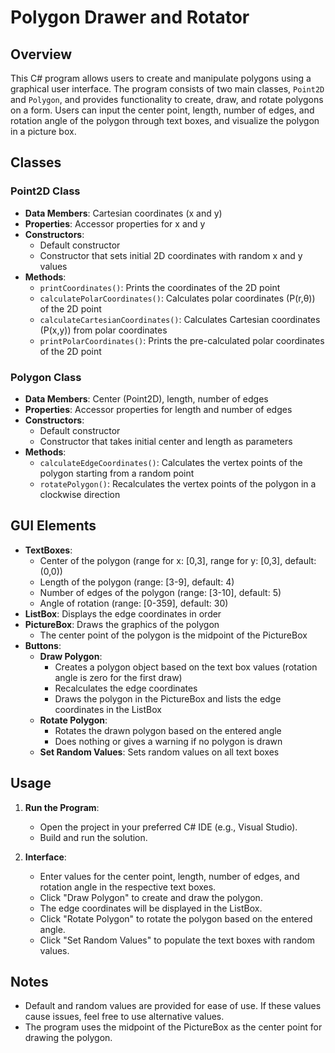 # Polygon Drawer and Rotator

## Overview
This C# program allows users to create and manipulate polygons using a graphical user interface. The program consists of two main classes, `Point2D` and `Polygon`, and provides functionality to create, draw, and rotate polygons on a form. Users can input the center point, length, number of edges, and rotation angle of the polygon through text boxes, and visualize the polygon in a picture box.

## Classes

### Point2D Class
- **Data Members**: Cartesian coordinates (x and y)
- **Properties**: Accessor properties for x and y
- **Constructors**:
  - Default constructor
  - Constructor that sets initial 2D coordinates with random x and y values
- **Methods**:
  - `printCoordinates()`: Prints the coordinates of the 2D point
  - `calculatePolarCoordinates()`: Calculates polar coordinates (P(r,θ)) of the 2D point
  - `calculateCartesianCoordinates()`: Calculates Cartesian coordinates (P(x,y)) from polar coordinates
  - `printPolarCoordinates()`: Prints the pre-calculated polar coordinates of the 2D point

### Polygon Class
- **Data Members**: Center (Point2D), length, number of edges
- **Properties**: Accessor properties for length and number of edges
- **Constructors**:
  - Default constructor
  - Constructor that takes initial center and length as parameters
- **Methods**:
  - `calculateEdgeCoordinates()`: Calculates the vertex points of the polygon starting from a random point
  - `rotatePolygon()`: Recalculates the vertex points of the polygon in a clockwise direction

## GUI Elements
- **TextBoxes**:
  - Center of the polygon (range for x: [0,3], range for y: [0,3], default: (0,0))
  - Length of the polygon (range: [3-9], default: 4)
  - Number of edges of the polygon (range: [3-10], default: 5)
  - Angle of rotation (range: [0-359], default: 30)
- **ListBox**: Displays the edge coordinates in order
- **PictureBox**: Draws the graphics of the polygon
  - The center point of the polygon is the midpoint of the PictureBox
- **Buttons**:
  - **Draw Polygon**: 
    - Creates a polygon object based on the text box values (rotation angle is zero for the first draw)
    - Recalculates the edge coordinates
    - Draws the polygon in the PictureBox and lists the edge coordinates in the ListBox
  - **Rotate Polygon**: 
    - Rotates the drawn polygon based on the entered angle
    - Does nothing or gives a warning if no polygon is drawn
  - **Set Random Values**: Sets random values on all text boxes

## Usage

1. **Run the Program**: 
   - Open the project in your preferred C# IDE (e.g., Visual Studio).
   - Build and run the solution.

2. **Interface**:
   - Enter values for the center point, length, number of edges, and rotation angle in the respective text boxes.
   - Click "Draw Polygon" to create and draw the polygon.
   - The edge coordinates will be displayed in the ListBox.
   - Click "Rotate Polygon" to rotate the polygon based on the entered angle.
   - Click "Set Random Values" to populate the text boxes with random values.

## Notes
- Default and random values are provided for ease of use. If these values cause issues, feel free to use alternative values.
- The program uses the midpoint of the PictureBox as the center point for drawing the polygon.


